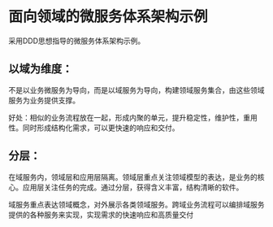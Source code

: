 # 面向领域的微服务体系架构示例
采用DDD思想指导的微服务体系架构示例。

## 以域为维度：
不是以业务微服务为导向，而是以域服务为导向，构建领域服务集合，由这些领域服务为业务提供支撑。 

好处：相似的业务流程放在一起，形成内聚的单元，提升稳定性，维护性，重用性。同时形成结构化需求，可以更快速的响应和交付。

## 分层：
在域服务内，领域层和应用层隔离。领域层重点关注领域模型的表达，是业务的核心。应用层关注任务的完成。通过分层，获得含义丰富，结构清晰的软件。

域服务重点表达领域概念，对外展示各类领域服务。跨域业务流程可以编排域服务提供的各种服务来实现，实现需求的快速响应和高质量交付
